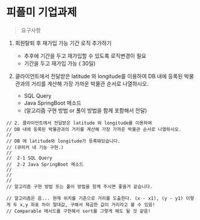 # 피플미 기업과제 

> 요구사항 

1. 회원탈퇴 후 재가입 가능 기간 로직 추가하기 
    * 추후에 기간을 두고 재가입할 수 있도록 로직변경이 필요
    * 기간을 두고 재가입 가능 ( 30일)

2. 클라이언트에서 전달받은 latitude 와 longitude를 이용하여 DB 내에 등록된 박물관과의 거리를 계산해 가장 가까운 박물관 순서로 나열하시오.     
    * SQL Query
    * Java SpringBoot 메소드
    * (알고리즘 구현 방법 or 풀이 방법을 함께 포함해서 전달)

```
// 2. 클라이언트에서 전달받은 latitude 와 longitude를 이용하여
// DB 내에 등록된 박물관과의 거리를 계산해 가장 가까운 박물관 순서로 나열하시오.
//
// DB 에 latitude와 longitude가 등록돼있습니다.
// (큐피커 내 기능 구현.)
//
//  2-1 SQL Query
//  2-2 Java SpringBoot 메소드
//
//
//
// 알고리즘 구현 방법 또는 풀이 방법을 함께 주시면 좋을거 같습니다.

// 알고리즘은 음... 현재 위치를 기준으로 거리를 도출한다. (x - x1), (y - y1) 이렇게 두 x,y 좌표 차이 절대값, 구해서 제곱한 값이 거리라고 볼 수 있음!
// Comparable 메서드를 구현해서 sort를 그렇게 해도 될 것 같음!
``` 
